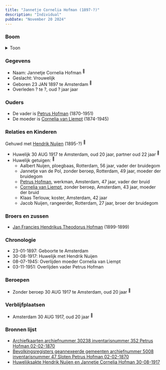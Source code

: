 ```yaml
---
title: "Jannetje Cornelia Hofman (1897-?)"
description: "Individual"
pubDate: "November 20 2024"
---
```


### Boom
<details><summary>Toon</summary>

![test](https://www.plantuml.com/plantuml/svg/ZPDFR-8m4CNl_XIZzj1JfOGG80ZH0Y9bKKKhRTihSk8fkF4VP3kBKCLthmFP5AtGbblqxF7ythp9lNNKk58AOWkkDjHG2HdDYvNHfM8JBRG1PwYo_WYL8slE479kSe77RvGRjmE9CaDZZv9rQ52xtGR9oQkveDR29m60iJOCpSkQvuL2QmS3IRaQ3Y4YUq9kuFdGof9ZnTKpEbDQcEbtITKLK0k_Wg3LxW5SJwCqJiV-qSztZeBjOT3FQBPRPjevWVqXj22TZY7iTGDuC9IMsvERjYY5M5B5bhdHrcRQi_YI21PFRn0cSGWZMLbXL7gk6cQYZKB1AVoX2XvvvRv1YXEFb8wdqJJw7rB3r8OPfKQWb6WaelcPhGVprqVFrexFiGtwMsICgzN1-DFanJT9EWUyD0Y2NWBNWg_MReT2wAr7t9DwahUtzGrI-_WMwaelL4UTaFpjDgTAeVj0Q4RoJqAT49faBnXB1FFHeYBkddZxSI9tS5SjJSqqGyKCBs1HyWyy8MbTiYk-TNoIYE1OhRU2tnklgQqk6LxASoQGA83HwuFFBkmsYIJ1-KJyvEe0ae3K1hu5SkzT-Z_s2m00)
</details>

### Gegevens
- Naam: Jannetje Cornelia Hofman <sup><a href="../s00434/" style="text-decoration:none" title="Archiefkaarten archiefnummer 30238 inventarisnummer 352 Petrus Hofman 02-02-1870">:link:</a></sup>
- Geslacht: Vrouwelijk
- Geboren 23 JAN 1897 te Amsterdam <sup><a href="../s00437/" style="text-decoration:none" title="Bevolkingsregisters geannexeerde gemeenten archiefnummer 5008 inventarisnummer 47 Sloten Petrus Hofman 02-02-1870 ">:link:</a></sup>
- Overleden ? te ?, oud ? jaar jaar 

### Ouders
- De vader is [Petrus Hofman](../i00248/) (1870-1951)
- De moeder is [Cornelia van Liempt](../i00259/) (1874-1945)

### Relaties en Kinderen

Gehuwd met [Hendrik Nuijen](../i00262/) (1895-?) <sup><a href="../s00434/" style="text-decoration:none" title="Archiefkaarten archiefnummer 30238 inventarisnummer 352 Petrus Hofman 02-02-1870">:link:</a></sup>
- Huwelijk 30 AUG 1917 te Amsterdam, oud 20 jaar, partner oud 22 jaar <sup><a href="../s00434/" style="text-decoration:none" title="Archiefkaarten archiefnummer 30238 inventarisnummer 352 Petrus Hofman 02-02-1870">:link:</a></sup>
- Huwelijk getuigen:  <sup><a href="../s00434/" style="text-decoration:none" title="Archiefkaarten archiefnummer 30238 inventarisnummer 352 Petrus Hofman 02-02-1870">:link:</a></sup>
  - Aalbert Nuijen, ploegbaas, Rotterdam, 56 jaar, vader der bruidegom
  - Jannetje van de Pol, zonder beroep, Rotterdam, 49 jaar, moeder der bruidegom
  - [Petrus Hofman](../i00248/), werkman, Amsterdam, 47 jaar, vader der bruid
  - [Cornelia van Liempt](../i00259/), zonder beroep, Amsterdam, 43 jaar, moeder der bruid
  - Klaas Terlouw, koster, Amsterdam, 42 jaar
  - Jacob Nuijen, rangeerder, Rotterdam, 27 jaar, broer der bruidegom

### Broers en zussen
- [Jan Francies Hendrikus Theodorus Hofman](../i00260/) (1899-1899)

### Chronologie
- 23-01-1897: Geboorte te Amsterdam
- 30-08-1917: Huwelijk met Hendrik Nuijen
- 08-07-1945: Overlijden moeder Cornelia van Liempt
- 03-11-1951: Overlijden vader Petrus Hofman

### Beroepen
- Zonder beroep 30 AUG 1917 te Amsterdam, oud 20 jaar <sup><a href="../s00456/" style="text-decoration:none" title="Huwelijksakte Hendrik Nuijen en Jannetje Cornelia Hofman 30-08-1917">:link:</a></sup>

### Verblijfplaatsen
- Amsterdam  30 AUG 1917, oud 20 jaar  <sup><a href="../s00456/" style="text-decoration:none" title="Huwelijksakte Hendrik Nuijen en Jannetje Cornelia Hofman 30-08-1917">:link:</a></sup>

### Bronnen lijst
- [Archiefkaarten archiefnummer 30238 inventarisnummer 352 Petrus Hofman 02-02-1870](../s00434/)
- [Bevolkingsregisters geannexeerde gemeenten archiefnummer 5008 inventarisnummer 47 Sloten Petrus Hofman 02-02-1870 ](../s00437/)
- [Huwelijksakte Hendrik Nuijen en Jannetje Cornelia Hofman 30-08-1917](../s00456/)